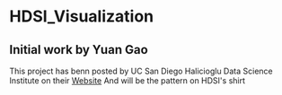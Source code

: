 # HDSI_Visualization
## Initial work by Yuan Gao
This project has benn posted by UC San Diego Halicioglu Data Science Institute on their <a href="http://datascience.ucsd.edu/news-and-events/news/Data-Science-Freshman_Word_Cloud.html">Website</a>
And will be the pattern on HDSI's shirt
